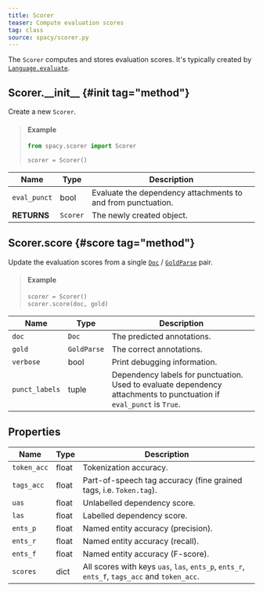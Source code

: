 ```yaml
---
title: Scorer
teaser: Compute evaluation scores
tag: class
source: spacy/scorer.py
---
```


The `Scorer` computes and stores evaluation scores. It's typically created by
[`Language.evaluate`](/api/language#evaluate).

## Scorer.\_\_init\_\_ {#init tag="method"}

Create a new `Scorer`.

> #### Example
>
> ```python
> from spacy.scorer import Scorer
>
> scorer = Scorer()
> ```

| Name         | Type     | Description                                                  |
| ------------ | -------- | ------------------------------------------------------------ |
| `eval_punct` | bool     | Evaluate the dependency attachments to and from punctuation. |
| **RETURNS**  | `Scorer` | The newly created object.                                    |

## Scorer.score {#score tag="method"}

Update the evaluation scores from a single [`Doc`](/api/doc) /
[`GoldParse`](/api/goldparse) pair.

> #### Example
>
> ```python
> scorer = Scorer()
> scorer.score(doc, gold)
> ```

| Name           | Type        | Description                                                                                                          |
| -------------- | ----------- | -------------------------------------------------------------------------------------------------------------------- |
| `doc`          | `Doc`       | The predicted annotations.                                                                                           |
| `gold`         | `GoldParse` | The correct annotations.                                                                                             |
| `verbose`      | bool        | Print debugging information.                                                                                         |
| `punct_labels` | tuple       | Dependency labels for punctuation. Used to evaluate dependency attachments to punctuation if `eval_punct` is `True`. |

## Properties

| Name        | Type  | Description                                                                                  |
| ----------- | ----- | -------------------------------------------------------------------------------------------- |
| `token_acc` | float | Tokenization accuracy.                                                                       |
| `tags_acc`  | float | Part-of-speech tag accuracy (fine grained tags, i.e. `Token.tag`).                           |
| `uas`       | float | Unlabelled dependency score.                                                                 |
| `las`       | float | Labelled dependency score.                                                                   |
| `ents_p`    | float | Named entity accuracy (precision).                                                           |
| `ents_r`    | float | Named entity accuracy (recall).                                                              |
| `ents_f`    | float | Named entity accuracy (F-score).                                                             |
| `scores`    | dict  | All scores with keys `uas`, `las`, `ents_p`, `ents_r`, `ents_f`, `tags_acc` and `token_acc`. |
